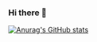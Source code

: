### Hi there  👋
[![Anurag's GitHub stats](https://github-readme-stats.vercel.app/api?username=ae-GYEONGWON)](https://github.com/anuraghazra/github-readme-stats)
<!--
**ae-GYEONGWON/ae-GYEONGWON** is a ✨ _special_ ✨ repository because its `README.md` (this file) appears on your GitHub profile.

Here are some ideas to get you started:

- 🔭 I’m currently working on ...
- 🌱 I’m currently learning ...
- 👯 I’m looking to collaborate on ...
- 🤔 I’m looking for help with ...
- 💬 Ask me about ...
- 📫 How to reach me: ...
- 😄 Pronouns: ...
- ⚡ Fun fact: ...
--> 
 
    
